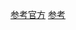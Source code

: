 [参考官方](https://github.com/jupyter/docker-stacks)
[参考](https://github.com/mikebirdgeneau/jupyterlab-docker)
